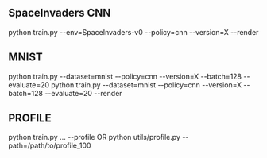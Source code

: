 ## SpaceInvaders CNN
python train.py --env=SpaceInvaders-v0 --policy=cnn --version=X --render

## MNIST
python train.py --dataset=mnist --policy=cnn --version=X --batch=128 --evaluate=20
python train.py --dataset=mnist --policy=cnn --version=X --batch=128 --evaluate=20 --render

## PROFILE
python train.py ... --profile
 OR
python utils/profile.py --path=/path/to/profile_100

